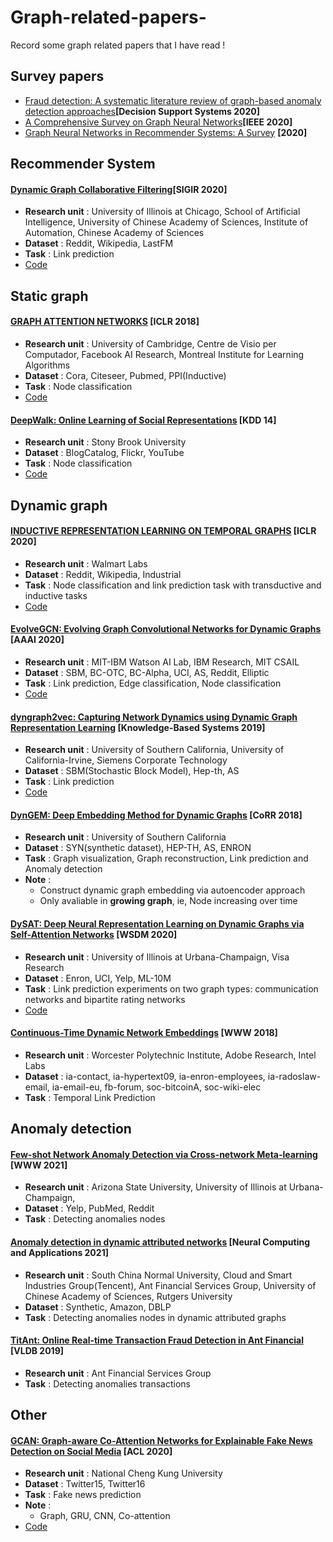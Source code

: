 # Graph-related-papers-
Record some graph related papers that I have read ! 

## Survey papers
- [Fraud detection: A systematic literature review of graph-based anomaly detection approaches](https://www.researchgate.net/publication/340691343_Fraud_detection_A_systematic_literature_review_of_graph-based_anomaly_detection_approaches)**[Decision Support Systems 2020]**
- [A Comprehensive Survey on Graph Neural Networks](https://arxiv.org/pdf/1901.00596.pdf)**[IEEE 2020]**
- [Graph Neural Networks in Recommender Systems: A Survey](https://arxiv.org/abs/2011.02260) **[2020]**


## Recommender System
#### [Dynamic Graph Collaborative Filtering](https://arxiv.org/pdf/2101.02844.pdf)**[SIGIR 2020]**
- **Research unit** : University of Illinois at Chicago, School of Artificial Intelligence, University of Chinese Academy of Sciences, Institute of Automation, Chinese Academy of Sciences
- **Dataset** : Reddit, Wikipedia, LastFM
- **Task** :  Link prediction
- [Code](https://github.com/CRIPAC-DIG/DGCF)

## Static graph
#### [GRAPH ATTENTION NETWORKS](https://research.fb.com/wp-content/uploads/2018/03/graph-attention-networks.pdf) **[ICLR 2018]**
- **Research unit** : University of Cambridge, Centre de Visio per Computador, Facebook AI Research, Montreal Institute for Learning Algorithms
- **Dataset** : Cora, Citeseer, Pubmed, PPI(Inductive)
- **Task** : Node classification
- [Code](https://github.com/PetarV-/GAT)

#### [DeepWalk: Online Learning of Social Representations](https://arxiv.org/pdf/1403.6652.pdf) **[KDD 14]**
- **Research unit** : Stony Brook University
- **Dataset** : BlogCatalog, Flickr, YouTube
- **Task** : Node classification
- [Code](https://github.com/phanein/deepwalk)


## Dynamic graph
#### [INDUCTIVE REPRESENTATION LEARNING ON TEMPORAL GRAPHS](https://arxiv.org/pdf/2002.07962.pdf) **[ICLR 2020]**
- **Research unit** : Walmart Labs
- **Dataset** : Reddit, Wikipedia, Industrial
- **Task** :  Node classification and link prediction task with transductive and inductive tasks 
- [Code](https://github.com/StatsDLMathsRecomSys/Inductive-representation-learning-on-temporal-graphs)

#### [EvolveGCN: Evolving Graph Convolutional Networks for Dynamic Graphs](https://arxiv.org/pdf/1902.10191.pdf) **[AAAI 2020]**
- **Research unit** : MIT-IBM Watson AI Lab, IBM Research, MIT CSAIL
- **Dataset** : SBM, BC-OTC, BC-Alpha, UCI, AS, Reddit, Elliptic
- **Task** :  Link prediction, Edge classification, Node classification 
- [Code](https://github.com/IBM/EvolveGCN)

#### [dyngraph2vec: Capturing Network Dynamics using Dynamic Graph Representation Learning](https://arxiv.org/pdf/1809.02657.pdf) **[Knowledge-Based Systems 2019]**
- **Research unit** :  University of Southern California, University of California-Irvine, Siemens Corporate Technology
- **Dataset** : SBM(Stochastic Block Model), Hep-th, AS
- **Task** : Link prediction
- [Code](https://github.com/palash1992/DynamicGEM)

#### [DynGEM: Deep Embedding Method for Dynamic Graphs](https://arxiv.org/pdf/1805.11273.pdf) **[CoRR 2018]**
- **Research unit** :  University of Southern California
- **Dataset** : SYN(synthetic dataset), HEP-TH, AS, ENRON
- **Task** :  Graph visualization, Graph reconstruction, Link prediction
and Anomaly detection
- **Note** : 
  - Construct dynamic graph embedding via autoencoder approach
  - Only avaliable in **growing graph**, ie, Node increasing over time

#### [DySAT: Deep Neural Representation Learning on Dynamic Graphs via Self-Attention Networks](http://yhwu.me/publications/dysat_wsdm20.pdf) **[WSDM 2020]**
- **Research unit** :  University of Illinois at Urbana-Champaign, Visa Research
- **Dataset** : Enron, UCI, Yelp, ML-10M
- **Task** :   Link prediction experiments on two graph types: communication networks and bipartite rating networks
- [Code](https://github.com/aravindsankar28/DySAT)

#### [Continuous-Time Dynamic Network Embeddings](http://ryanrossi.com/pubs/nguyen-et-al-WWW18-BigNet.pdf) **[WWW 2018]**
- **Research unit** :  Worcester Polytechnic Institute, Adobe Research, Intel Labs
- **Dataset** : ia-contact, ia-hypertext09, ia-enron-employees, ia-radoslaw-email, ia-email-eu, fb-forum, soc-bitcoinA, soc-wiki-elec 
- **Task** :   Temporal Link Prediction


## Anomaly detection

#### [Few-shot Network Anomaly Detection via Cross-network Meta-learning](https://arxiv.org/pdf/2102.11165v1.pdf) **[WWW 2021]**
- **Research unit** : Arizona State University, University of Illinois at Urbana-Champaign,
- **Dataset** : Yelp, PubMed, Reddit
- **Task** : Detecting anomalies nodes 

#### [Anomaly detection in dynamic attributed networks](https://www.researchgate.net/publication/342399167_Anomaly_detection_in_dynamic_attributed_network) **[Neural Computing and Applications 2021]**
- **Research unit** : South China Normal University, Cloud and Smart Industries Group(Tencent), Ant Financial Services Group, University of Chinese Academy of Sciences, Rutgers University
- **Dataset** : Synthetic, Amazon, DBLP
- **Task** : Detecting anomalies nodes in dynamic attributed graphs

#### [TitAnt: Online Real-time Transaction Fraud Detection in Ant Financial](https://arxiv.org/pdf/1906.07407.pdf) **[VLDB 2019]**
- **Research unit** : Ant Financial Services Group
- **Task** : Detecting anomalies transactions

## Other
#### [GCAN: Graph-aware Co-Attention Networks for Explainable Fake News Detection on Social Media](https://www.aclweb.org/anthology/2020.acl-main.48.pdf) **[ACL 2020]**
- **Research unit** :  National Cheng Kung University
- **Dataset** : Twitter15, Twitter16
- **Task** :  Fake news prediction
- **Note** : 
  - Graph, GRU, CNN, Co-attention
- [Code](https://github.com/l852888/GCAN)
